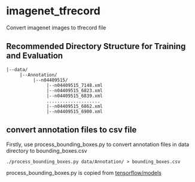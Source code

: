 # imagenet_tfrecord

Convert imagenet images to tfrecord file

## Recommended Directory Structure for Training and Evaluation

```
|--data/
     |--Annotation/
          |--n04409515/
               |--n04409515_7148.xml
               |--n04409515_6823.xml
               |--n04409515_6839.xml
               ....................
               |--n04409515_6862.xml
               |--n04409515_6900.xml
```

## convert annotation files to csv file

Firstly, use process_bounding_boxes.py to convert annotation files in data directory to bounding_boxes.csv
```
./process_bounding_boxes.py data/Annotation/ > bounding_boxes.csv
```
process_bounding_boxes.py is copied from [tensorflow/models](https://github.com/tensorflow/models/tree/master/research/inception/inception/data)
